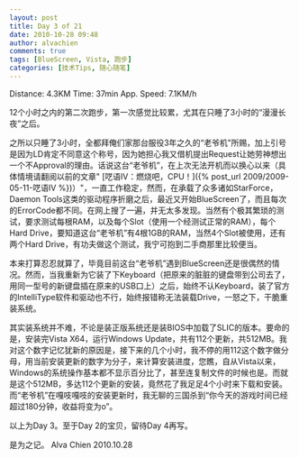 ```yaml
---
layout: post
title: Day 3 of 21
date: 2010-10-28 09:48
author: alvachien
comments: true
tags: [BlueScreen, Vista, 跑步]
categories: [技术Tips, 随心随笔]
---
```

Distance: 4.3KM
Time: 37min
App. Speed: 7.1KM/h


12个小时之内的第二次跑步，第一次感觉比较累，尤其在只睡了3小时的“漫漫长夜”之后。


之所以只睡了3小时，全都拜俺们家那台服役3年之久的“老爷机”所赐，加上引号是因为LD肯定不同意这个称号，因为她担心我又借机提出Request让她劳神想出一个不Approval的理由。话说这台“老爷机”，在上次无法开机而以换心以来（具体情境请翻阅以前的文章" [呓语IV：燃烧吧，CPU！]({% post_url 2009/2009-05-11-呓语IV %})）"，一直工作稳定，然而，在承载了众多诸如StarForce，Daemon Tools这类的驱动程序折磨之后，最近又开始BlueScreen了，而且每次的ErrorCode都不同。在网上搜了一遍，并无太多发现。当然有个极其繁琐的测试，要求测试每根RAM，以及每个Slot（使用一个经测试正常的RAM），每个Hard Drive，要知道这台“老爷机”有4根1GB的RAM，当然4个Slot被使用，还有两个Hard Drive，有功夫做这个测试，我宁可抱到二手商那里比较便当。


本来打算忍忍就算了，毕竟目前这台“老爷机”遇到BlueScreen还是很偶然的情况。然而，当我重新为它装了下Keyboard（把原来的脏脏的键盘带到公司去了，用同一型号的新键盘插在原来的USB口上）之后，始终不认Keyboard，装了官方的IntelliType软件和驱动也不行，始终报错称无法装载Drive，一怒之下，干脆重装系统。


其实装系统并不难，不论是装正版系统还是装BIOS中加载了SLIC的版本。要命的是，安装完Vista X64，运行Windows Update，共有112个更新，共512MB。我对这个数字记忆犹新的原因是，接下来的几个小时，我不停的用112这个数字做分母，用当前安装更新的数字为分子，来计算安装进度，您瞧，自从Vista以来，Windows的系统操作基本都不显示百分比了，甚至连复制文件的时候也是。而就是这个512MB，多达112个更新的安装，竟然花了我足足4个小时来下载和安装。而“老爷机”在嘎吱嘎吱的安装更新时，我无聊的三国杀到“你今天的游戏时间已经超过180分钟，收益将变为o”。


以上为Day 3。至于Day 2的宝贝，留待Day 4再写。


是为之记。
Alva Chien
2010.10.28
